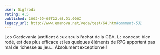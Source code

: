 ```yaml
---
user: Sigfrodi
rating: 4.5
published: 2003-05-09T22:08:51.000Z
legacy_url: http://www.emunova.net/veda/test/64.htm#comment-531
---
```

Les Castlevania justifient à eux seuls l'achat de la GBA. Le concept, bien rodé, est des plus efficace et les quelques éléments de RPG apportent pas mal de richesse au jeu... Absolument exceptionnel!